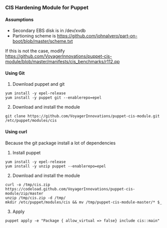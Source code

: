 ### CIS Hardening Module for Puppet


#### Assumptions
 - Secondary EBS disk is in /dev/xvdb
 - Partioning scheme is https://github.com/johnalvero/part-on-boot/blob/master/scheme.txt

If this is not the case, modify https://github.com/VoyagerInnovations/puppet-cis-module/blob/master/manifests/cis_benchmarks/r112.pp
 

#### Using Git
1. Download puppet and git
```
yum install -y epel-release
yum install -y puppet git --enablerepo=epel
```
2. Download and install the module
```
git clone https://github.com/VoyagerInnovations/puppet-cis-module.git /etc/puppet/modules/cis
```

#### Using curl
Because the git package install a lot of dependencies
1. Install puppet
```
yum install -y epel-release
yum install -y unzip puppet --enablerepo=epel
```
2. Download and install the module
```
curl -o /tmp/cis.zip https://codeload.github.com/VoyagerInnovations/puppet-cis-module/zip/master
unzip /tmp/cis.zip -d /tmp/
mkdir /etc/puppet/modules/cis && mv /tmp/puppet-cis-module-master/* $_
```
3. Apply
```
puppet apply -e "Package { allow_virtual => false} include cis::main" 
```
